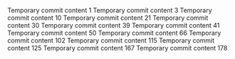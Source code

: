 Temporary commit content 1
Temporary commit content 3
Temporary commit content 10
Temporary commit content 21
Temporary commit content 30
Temporary commit content 39
Temporary commit content 41
Temporary commit content 50
Temporary commit content 66
Temporary commit content 102
Temporary commit content 115
Temporary commit content 125
Temporary commit content 167
Temporary commit content 178
